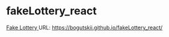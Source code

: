# fakeLottery_react

[Fake Lottery ](https://bogutskii.github.io/fakeLottery_react/) 
URL: https://bogutskii.github.io/fakeLottery_react/
